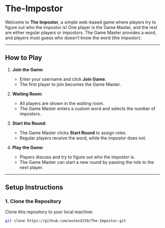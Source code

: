 # The-Impostor

Welcome to **The Impostor**, a simple web-based game where players try to figure out who the impostor is! One player is the Game Master, and the rest are either regular players or impostors. The Game Master provides a word, and players must guess who doesn’t know the word (the impostor).

---

## How to Play

1. **Join the Game**:
   - Enter your username and click **Join Game**.
   - The first player to join becomes the Game Master.

2. **Waiting Room**:
   - All players are shown in the waiting room.
   - The Game Master enters a custom word and selects the number of impostors.

3. **Start the Round**:
   - The Game Master clicks **Start Round** to assign roles.
   - Regular players receive the word, while the impostor does not.

4. **Play the Game**:
   - Players discuss and try to figure out who the impostor is.
   - The Game Master can start a new round by passing the role to the next player.

---

## Setup Instructions

### 1. Clone the Repository
Clone this repository to your local machine:
```bash
git clone https://github.com/wutend159/The-Impostor.git

